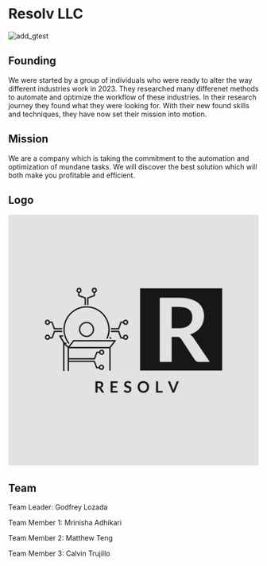 # Resolv LLC #
![add_gtest](https://github.com/Ctr011/Resolv-LLC/actions/workflows/deckware_tests.yml/badge.svg)

## Founding ##
  We were started by a group of individuals who were ready to alter the way different industries work in 2023. They researched many differenet methods to automate and optimize the workflow of these industries. In their research journey they found what they were looking for. With their new found skills and techniques, they have now set their mission into motion.
## Mission ##
  We are a company which is taking the commitment to the automation and optimization of mundane tasks. We will discover the best solution which will both make you profitable and efficient. 
## Logo ##
![default view of team logo](https://github.com/Ctr011/Resolv-LLC/blob/a3026d0b942bafe60a05fe0d1d60c6aaa198044c/logo/Resolv-logos.jpeg)
## Team ##
Team Leader: Godfrey Lozada

Team Member 1: Mrinisha Adhikari

Team Member 2: Matthew Teng

Team Member 3: Calvin Trujillo
